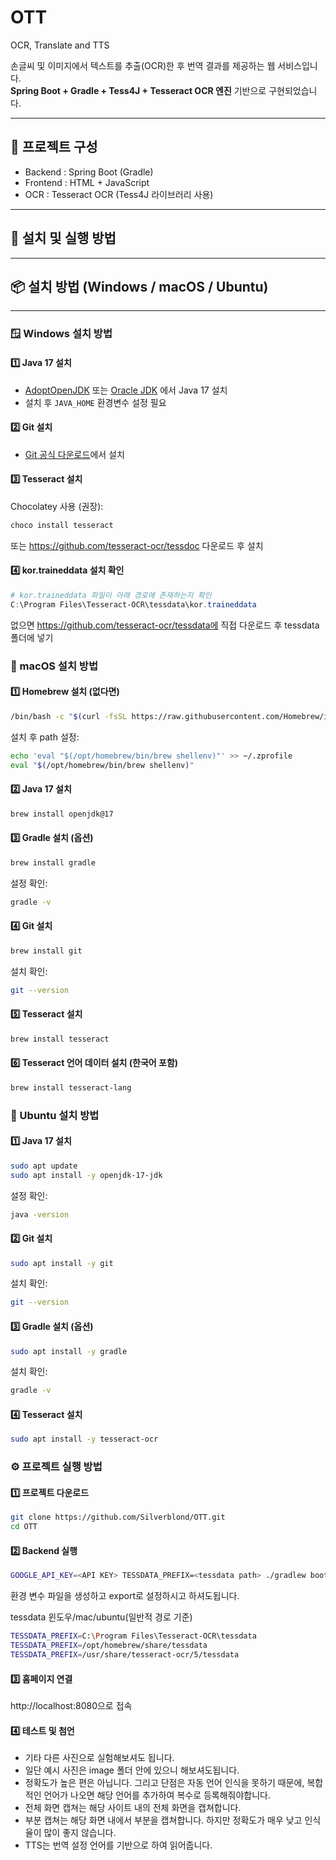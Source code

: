 # OTT
OCR, Translate and TTS

손글씨 및 이미지에서 텍스트를 추출(OCR)한 후 번역 결과를 제공하는 웹 서비스입니다.  
**Spring Boot + Gradle + Tess4J + Tesseract OCR 엔진** 기반으로 구현되었습니다.

---

## 📂 프로젝트 구성

- Backend : Spring Boot (Gradle)
- Frontend : HTML + JavaScript
- OCR : Tesseract OCR (Tess4J 라이브러리 사용)

---

## 🚀 설치 및 실행 방법

---

## 📦 설치 방법 (Windows / macOS / Ubuntu)
    
---

### 🪟 Windows 설치 방법

#### 1️⃣ Java 17 설치

- [AdoptOpenJDK](https://adoptium.net/) 또는 [Oracle JDK](https://www.oracle.com/java/technologies/downloads/) 에서 Java 17 설치
- 설치 후 `JAVA_HOME` 환경변수 설정 필요

#### 2️⃣ Git 설치

- [Git 공식 다운로드](https://git-scm.com/download/win)에서 설치

#### 3️⃣ Tesseract 설치

Chocolatey 사용 (권장):

```powershell
choco install tesseract
```
또는 https://github.com/tesseract-ocr/tessdoc 다운로드 후 설치

#### 4️⃣ kor.traineddata 설치 확인

```powershell
# kor.traineddata 파일이 아래 경로에 존재하는지 확인
C:\Program Files\Tesseract-OCR\tessdata\kor.traineddata
```
없으면 https://github.com/tesseract-ocr/tessdata에 직접 다운로드 후 tessdata 폴더에 넣기

### 🍏 macOS 설치 방법

#### 1️⃣ Homebrew 설치 (없다면)

```bash
/bin/bash -c "$(curl -fsSL https://raw.githubusercontent.com/Homebrew/install/HEAD/install.sh)"
```

설치 후 path 설정:
```bash
echo 'eval "$(/opt/homebrew/bin/brew shellenv)"' >> ~/.zprofile
eval "$(/opt/homebrew/bin/brew shellenv)"
```

#### 2️⃣ Java 17 설치

```bash
brew install openjdk@17
```

#### 3️⃣ Gradle 설치 (옵션)

```bash
brew install gradle
```

설정 확인:
```bash
gradle -v
```

#### 4️⃣ Git 설치

```bash
brew install git
```

설치 확인:
```bash
git --version
```

#### 5️⃣ Tesseract 설치

```bash
brew install tesseract
```

#### 6️⃣ Tesseract 언어 데이터 설치 (한국어 포함)

```bash
brew install tesseract-lang
```

### 🐧 Ubuntu 설치 방법

#### 1️⃣ Java 17 설치

```bash
sudo apt update
sudo apt install -y openjdk-17-jdk
```

설정 확인:
```bash
java -version
```

#### 2️⃣ Git 설치

```bash
sudo apt install -y git
```

설치 확인:
```bash
git --version
```

#### 3️⃣ Gradle 설치 (옵션)

```bash
sudo apt install -y gradle
```

설치 확인:
```bash
gradle -v
```

#### 4️⃣ Tesseract 설치

```bash
sudo apt install -y tesseract-ocr
```

### ⚙️ 프로젝트 실행 방법

#### 1️⃣ 프로젝트 다운로드
```bash
git clone https://github.com/Silverblond/OTT.git
cd OTT
```

#### 2️⃣ Backend 실행

```bash
GOOGLE_API_KEY=<API KEY> TESSDATA_PREFIX=<tessdata path> ./gradlew bootRun
```
환경 변수 파일을 생성하고 export로 설정하시고 하셔도됩니다.

tessdata 윈도우/mac/ubuntu(일반적 경로 기준)
```bash
TESSDATA_PREFIX=C:\Program Files\Tesseract-OCR\tessdata
TESSDATA_PREFIX=/opt/homebrew/share/tessdata
TESSDATA_PREFIX=/usr/share/tesseract-ocr/5/tessdata
```

#### 3️⃣ 홈페이지 연결
http://localhost:8080으로 접속

#### 4️⃣ 테스트 및 첨언
- 기타 다른 사진으로 실험해보셔도 됩니다.
- 일단 예시 사진은 image 폴더 안에 있으니 해보셔도됩니다.
- 정확도가 높은 편은 아닙니다. 그리고 단점은 자동 언어 인식을 못하기 때문에, 복합적인 언어가 나오면 해당 언어를 추가하여 복수로 등록해줘야합니다.
- 전체 화면 캡쳐는 해당 사이트 내의 전체 화면을 캡쳐합니다.
- 부분 캡쳐는 해당 화면 내에서 부분을 캡쳐합니다. 하지만 정확도가 매우 낮고 인식율이 많이 좋지 않습니다.
- TTS는 번역 설정 언어를 기반으로 하여 읽어줍니다.